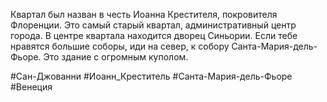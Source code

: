 Квартал был назван в честь Иоанна Крестителя, покровителя Флоренции. Это самый старый квартал, административный центр города. В центре квартала находится дворец Синьории. Если тебе нравятся большие соборы, иди на север, к собору Санта-Мария-дель-Фьоре. Это здание с огромным куполом.

#Сан-Джованни
#Иоанн_Креститель
#Санта-Мария-дель-Фьоре 
#Венеция